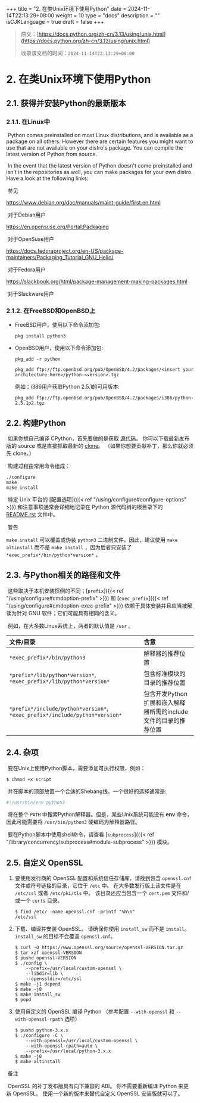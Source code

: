 +++
title = "2. 在类Unix环境下使用Python"
date = 2024-11-14T22:13:29+08:00
weight = 10
type = "docs"
description = ""
isCJKLanguage = true
draft = false
+++

> 原文：[https://docs.python.org/zh-cn/3.13/using/unix.html](https://docs.python.org/zh-cn/3.13/using/unix.html)
>
> 收录该文档的时间：`2024-11-14T22:13:29+08:00`

# 2. 在类Unix环境下使用Python

## 2.1. 获得并安装Python的最新版本

### 2.1.1. 在Linux中

​	Python comes preinstalled on most Linux distributions, and is available as a package on all others. However there are certain features you might want to use that are not available on your distro's package. You can compile the latest version of Python from source.

​	In the event that the latest version of Python doesn't come preinstalled and isn't in the repositories as well, you can make packages for your own distro. Have a look at the following links:

​	参见

https://www.debian.org/doc/manuals/maint-guide/first.en.html

​	对于Debian用户

https://en.opensuse.org/Portal:Packaging

​	对于OpenSuse用户

https://docs.fedoraproject.org/en-US/package-maintainers/Packaging_Tutorial_GNU_Hello/

​	对于Fedora用户

https://slackbook.org/html/package-management-making-packages.html

​	对于Slackware用户

### 2.1.2. 在FreeBSD和OpenBSD上

- FreeBSD用户，使用以下命令添加包:

  ```
  pkg install python3
  ```

- OpenBSD用户，使用以下命令添加包:

  ```
  pkg_add -r python
  
  pkg_add ftp://ftp.openbsd.org/pub/OpenBSD/4.2/packages/<insert your architecture here>/python-<version>.tgz
  ```

  例如：i386用户获取Python 2.5.1的可用版本:

  ```
  pkg_add ftp://ftp.openbsd.org/pub/OpenBSD/4.2/packages/i386/python-2.5.1p2.tgz
  ```



## 2.2. 构建Python

​	如果你想自己编译 CPython，首先要做的是获取 [源代码](https://www.python.org/downloads/source/)。 你可以下载最新发布版的 source 或是直接抓取最新的 [clone](https://devguide.python.org/setup/#get-the-source-code)。 （如果你想要贡献补丁，那么你就必须先 clone。）

​	构建过程由常用命令组成：

```
./configure
make
make install
```

​	特定 Unix 平台的 [配置选项]({{< ref "/using/configure#configure-options" >}}) 和注意事项通常会详细地记录在 Python 源代码树的根目录下的 [README.rst](https://github.com/python/cpython/tree/3.13/README.rst) 文件中。

​	警告

 

`make install` 可以覆盖或伪装 `python3` 二进制文件。因此，建议使用 `make altinstall` 而不是 `make install` ，因为后者只安装了 `*exec_prefix*/bin/python*version*` 。

## 2.3. 与Python相关的路径和文件

​	这些取决于本机安装惯例的不同；[`prefix`]({{< ref "/using/configure#cmdoption-prefix" >}}) 和 [`exec_prefix`]({{< ref "/using/configure#cmdoption-exec-prefix" >}}) 依赖于具体安装并且应当被解读为针对 GNU 软件；它们可能具有相同的含义。

​	例如，在大多数Linux系统上，两者的默认值是 `/usr` 。

| 文件/目录                                                    | 含意                                                         |
| :----------------------------------------------------------- | :----------------------------------------------------------- |
| `*exec_prefix*/bin/python3`                                  | 解释器的推荐位置                                             |
| `*prefix*/lib/python*version*`, `*exec_prefix*/lib/python*version*` | 包含标准模块的目录的推荐位置                                 |
| `*prefix*/include/python*version*`, `*exec_prefix*/include/python*version*` | 包含开发Python扩展和嵌入解释器所需的include文件的目录的推荐位置 |

## 2.4. 杂项

​	要在Unix上使用Python脚本，需要添加可执行权限，例如：

```
$ chmod +x script
```

​	并在脚本的顶部放置一个合适的Shebang线。一个很好的选择通常是:

``` sh
#!/usr/bin/env python3
```

​	将在整个 `PATH` 中搜索Python解释器。但是，某些Unix系统可能没有 **env** 命令，因此可能需要将 `/usr/bin/python3` 硬编码为解释器路径。

​	要在Python脚本中使用shell命令，请查看 [`subprocess`]({{< ref "/library/concurrency/subprocess#module-subprocess" >}}) 模块。



## 2.5. 自定义 OpenSSL

1. 要使用发行商的 OpenSSL 配置和系统信任存储库，请找到包含 `openssl.cnf` 文件或符号链接的目录，它位于 `/etc` 中。 在大多数发行版上该文件是在 `/etc/ssl` 或者 `/etc/pki/tls` 中。 该目录还应当包含一个 `cert.pem` 文件和/或一个 `certs` 目录。

   ```
   $ find /etc/ -name openssl.cnf -printf "%h\n"
   /etc/ssl
   ```

2. 下载、编译并安装 OpenSSL。 请确保你使用 `install_sw` 而不是 `install`。 `install_sw` 的目标不会覆盖 `openssl.cnf`。

   ```
   $ curl -O https://www.openssl.org/source/openssl-VERSION.tar.gz
   $ tar xzf openssl-VERSION
   $ pushd openssl-VERSION
   $ ./config \
       --prefix=/usr/local/custom-openssl \
       --libdir=lib \
       --openssldir=/etc/ssl
   $ make -j1 depend
   $ make -j8
   $ make install_sw
   $ popd
   ```

3. 使用自定义的 OpenSSL 编译 Python （参考配置 `--with-openssl` 和 `--with-openssl-rpath` 选项）

   ```
   $ pushd python-3.x.x
   $ ./configure -C \
       --with-openssl=/usr/local/custom-openssl \
       --with-openssl-rpath=auto \
       --prefix=/usr/local/python-3.x.x
   $ make -j8
   $ make altinstall
   ```

​	备注

 

​	OpenSSL 的补丁发布版具有向下兼容的 ABI。 你不需要重新编译 Python 来更新 OpenSSL。 使用一个新的版本来替代自定义 OpenSSL 安装版就可以了。
